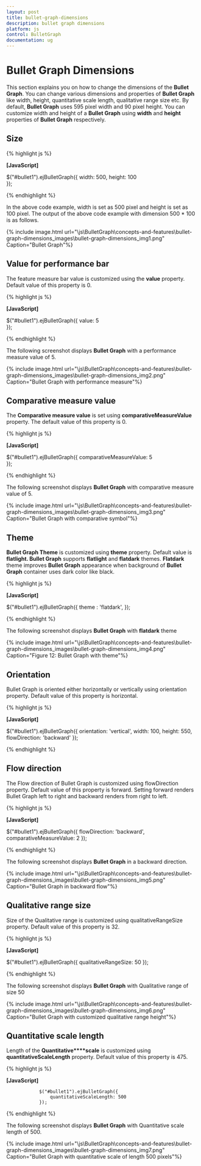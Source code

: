```yaml
---
layout: post
title: bullet-graph-dimensions
description: bullet graph dimensions
platform: js
control: BulletGraph	
documentation: ug
---
```


# Bullet Graph Dimensions

This section explains you on how to change the dimensions of the **Bullet Graph**. You can change various dimensions and properties of **Bullet Graph** like width, height, quantitative scale length, qualitative range size etc. By default, **Bullet Graph** uses 595 pixel width and 90 pixel height. You can customize width and height of a **Bullet Graph** using **width** and **height** properties of **Bullet Graph** respectively.

## Size

{% highlight js %}

**[JavaScript]**

$("#bullet1").ejBulletGraph({
                    width: 500, height: 100                  
                });


{% endhighlight %}



In the above code example, width is set as 500 pixel and height is set as 100 pixel. The output of the above code example with dimension 500 * 100 is as follows.

{% include image.html url="\js\BulletGraph\concepts-and-features\bullet-graph-dimensions_images\bullet-graph-dimensions_img1.png" Caption="Bullet Graph"%}

## Value for performance bar

The feature measure bar value is customized using the **value** property. Default value of this property is 0.

{% highlight js %}

**[JavaScript]**

$("#bullet1").ejBulletGraph({
                    value: 5                  
                });


{% endhighlight %}



The following screenshot displays **Bullet Graph** with a performance measure value of 5.

{% include image.html url="\js\BulletGraph\concepts-and-features\bullet-graph-dimensions_images\bullet-graph-dimensions_img2.png" Caption="Bullet Graph with performance measure"%}

## Comparative measure value

The **Comparative measure value** is set using **comparativeMeasureValue** property. The default value of this property is 0.

{% highlight js %}

**[JavaScript]**

$("#bullet1").ejBulletGraph({
                    comparativeMeasureValue: 5                  
                });


{% endhighlight %}



The following screenshot displays **Bullet Graph** with comparative measure value of 5.

{% include image.html url="\js\BulletGraph\concepts-and-features\bullet-graph-dimensions_images\bullet-graph-dimensions_img3.png" Caption="Bullet Graph with comparative symbol"%}

## Theme

**Bullet Graph Theme** is customized using **theme** property. Default value is **flatlight. Bullet Graph** supports **flatlight** and **flatdark** themes. **Flatdark** theme improves **Bullet Graph** appearance when background of **Bullet Graph** container uses dark color like black.

{% highlight js %}

**[JavaScript]**

$("#bullet1").ejBulletGraph({
                    theme : 'flatdark',
                });


{% endhighlight %}



The following screenshot displays **Bullet Graph** with **flatdark** theme

{% include image.html url="\js\BulletGraph\concepts-and-features\bullet-graph-dimensions_images\bullet-graph-dimensions_img4.png" Caption="Figure 12: Bullet Graph with theme"%}

## Orientation

Bullet Graph is oriented either horizontally or vertically using orientation property. Default value of this property is horizontal.

{% highlight js %}

**[JavaScript]**

$("#bullet1").ejBulletGraph({
                    orientation: 'vertical',
                    width: 100,
                    height: 550,
                    flowDirection: 'backward'
                });


{% endhighlight %}

## Flow direction

The Flow direction of Bullet Graph is customized using flowDirection property. Default value of this property is forward. Setting forward renders Bullet Graph left to right and backward renders from right to left.

{% highlight js %}

**[JavaScript]**

$("#bullet1").ejBulletGraph({
                    flowDirection: 'backward',
                    comparativeMeasureValue: 2
                });


{% endhighlight %}



The following screenshot displays **Bullet Graph** in a backward direction.

{% include image.html url="\js\BulletGraph\concepts-and-features\bullet-graph-dimensions_images\bullet-graph-dimensions_img5.png" Caption="Bullet Graph in backward flow"%}

## Qualitative range size

Size of the Qualitative range is customized using qualitativeRangeSize property. Default value of this property is 32.

{% highlight js %}

**[JavaScript]**

$("#bullet1").ejBulletGraph({
                    qualitativeRangeSize: 50
                });



{% endhighlight %}



The following screenshot displays **Bullet Graph** with Qualitative range of size 50

{% include image.html url="\js\BulletGraph\concepts-and-features\bullet-graph-dimensions_images\bullet-graph-dimensions_img6.png" Caption="Bullet Graph with customized qualitative range height"%}

## Quantitative scale length

Length of the **Quantitative****scale** is customized using **quantitativeScaleLength** property. Default value of this property is 475.

{% highlight js %}

**[JavaScript]**

                $("#bullet1").ejBulletGraph({
                    quantitativeScaleLength: 500
                });


{% endhighlight %}



The following screenshot displays **Bullet Graph** with Quantitative scale length of 500.

{% include image.html url="\js\BulletGraph\concepts-and-features\bullet-graph-dimensions_images\bullet-graph-dimensions_img7.png" Caption="Bullet Graph with quantitative scale of length 500 pixels"%}

